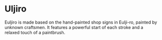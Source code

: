 # Uljiro
Euljiro is made based on the hand-painted shop signs in Eulji-ro, painted by unknown craftsmen. It features a powerful start of each stroke and a relaxed touch of a paintbrush.
